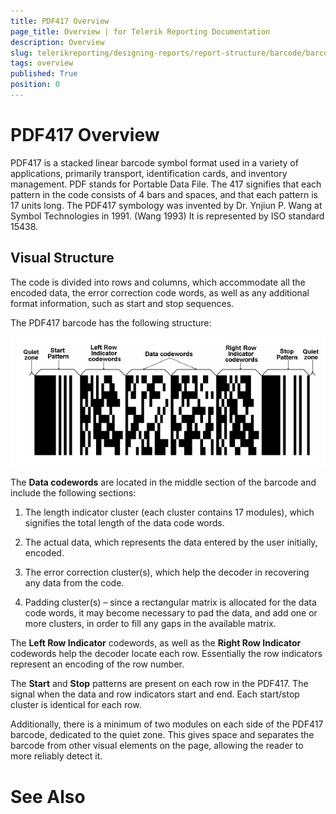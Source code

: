 ```yaml
---
title: PDF417 Overview
page_title: Overview | for Telerik Reporting Documentation
description: Overview
slug: telerikreporting/designing-reports/report-structure/barcode/barcode-types/2d-barcodes/pdf417/overview
tags: overview
published: True
position: 0
---
```


# PDF417 Overview



PDF417 is a stacked linear barcode symbol format used in a variety of applications, primarily transport,
        identification cards, and inventory management. PDF stands for Portable Data File. The 417 signifies that each
        pattern in the code consists of 4 bars and spaces, and that each pattern is 17 units long. The PDF417 symbology
        was invented by Dr. Ynjiun P. Wang at Symbol Technologies in 1991. (Wang 1993) It is represented by ISO standard 15438.
      

## Visual Structure

The code is divided into rows and columns, which accommodate all the encoded data, the error correction code words,
          as well as any additional format information, such as start and stop sequences.
        

The PDF417 barcode has the following structure:
          
  ![barcode pdf 417 structure](images/Barcodes/barcode-pdf417-structure.png)

The __Data codewords__ are located in the middle section of the barcode and include the following sections:
        

1. The length indicator cluster (each cluster contains 17 modules), which signifies the total length of the data code words. 

1. The actual data, which represents the data entered by the user initially, encoded.

1. The error correction cluster(s), which help the decoder in recovering any data from the code. 

1. Padding cluster(s) – since a rectangular matrix is allocated for the data code words, it may become necessary
              to pad the data, and add one or more clusters, in order to fill any gaps in the available matrix.
            

The __Left Row Indicator__ codewords, as well as the __Right Row Indicator__          codewords help the decoder locate each row. Essentially the row indicators represent an encoding of the row number.
        

The __Start__ and __Stop__ patterns are present on each row in the PDF417.
          The signal when the data and row indicators start and end. Each start/stop cluster is identical for each row.
        

Additionally, there is a minimum of two modules on each side of the PDF417 barcode, dedicated to the quiet zone.
          This gives space and separates the barcode from other visual elements on the page, allowing the reader to more reliably detect it.
        

# See Also

